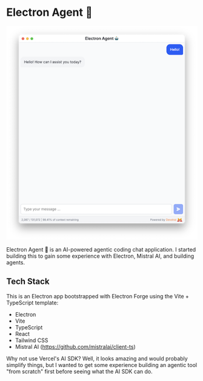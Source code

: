 # Electron Agent 🤖

<img src="electron-agent.png" alt="Electron Agent 🤖 main chat interface">

Electron Agent 🤖 is an AI-powered agentic coding chat application. I started building this to gain some experience with Electron, Mistral AI, and building agents.

## Tech Stack

This is an Electron app bootstrapped with Electron Forge using the Vite + TypeScript template:

- Electron
- Vite
- TypeScript
- React
- Tailwind CSS
- Mistral AI (https://github.com/mistralai/client-ts)

Why not use Vercel's AI SDK? Well, it looks amazing and would probably simplify things, but I wanted to get some experience building an agentic tool "from scratch" first before seeing what the AI SDK can do.
